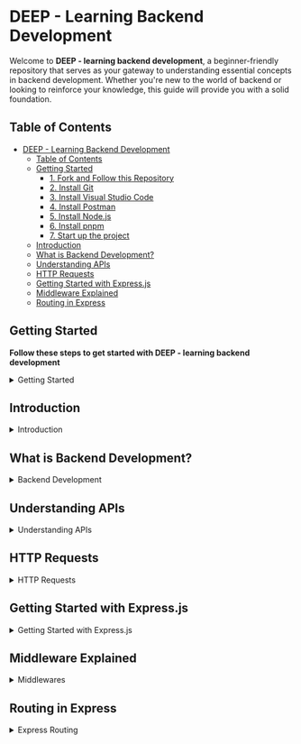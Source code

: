 # DEEP - Learning Backend Development

Welcome to **DEEP - learning backend development**, a beginner-friendly repository that serves as your gateway to understanding essential concepts in backend development. Whether you're new to the world of backend or looking to reinforce your knowledge, this guide will provide you with a solid foundation.

## Table of Contents
- [DEEP - Learning Backend Development](#deep---learning-backend-development)
  - [Table of Contents](#table-of-contents)
  - [Getting Started](#getting-started)
    - [1. Fork and Follow this Repository](#1-fork-and-follow-this-repository)
    - [2. Install Git](#2-install-git)
    - [3. Install Visual Studio Code](#3-install-visual-studio-code)
    - [4. Install Postman](#4-install-postman)
    - [5. Install Node.js](#5-install-nodejs)
    - [6. Install pnpm](#6-install-pnpm)
    - [7. Start up the project](#7-start-up-the-project)
  - [Introduction](#introduction)
  - [What is Backend Development?](#what-is-backend-development)
  - [Understanding APIs](#understanding-apis)
  - [HTTP Requests](#http-requests)
  - [Getting Started with Express.js](#getting-started-with-expressjs)
  - [Middleware Explained](#middleware-explained)
  - [Routing in Express](#routing-in-express)
  
## Getting Started

**Follow these steps to get started with DEEP - learning backend development**

<details><summary>Getting Started</summary>

### 1. Fork and Follow this Repository

First, fork the LearningSimpleBackend repository by clicking the "Fork" button at the top right of this page. This will create a copy of the repository in your GitHub account, allowing you to make changes and experiment freely.

**Pro Tip:** Don't forget to hit the "Follow" button on the [Duran Enterprise GitHub profile](https://github.com/Duran-Enterprise) to stay updated with the latest project developments and updates.

### 2. Install Git
<details><summary>Git Installation</summary>

Git is a version control system that allows you to track changes in your code and collaborate with others. Follow these steps to install Git on your computer:

1. **Download Git:**

   - **For Windows:** Visit the official Git for Windows website at [https://gitforwindows.org/](https://gitforwindows.org/) and download the installer. Run the installer and follow the on-screen instructions.

   - **For macOS:** macOS usually comes with Git pre-installed. You can open the Terminal and run `git --version` to check if Git is already installed. If it's not installed, you can download the latest version from [https://git-scm.com/download/mac](https://git-scm.com/download/mac).

   - **For Linux (Ubuntu/Debian):** Open your terminal and run the following command to install Git:

     ```shell
     sudo apt-get install git
     ```

   - **For Linux (Fedora):** Open your terminal and run the following command to install Git:

     ```shell
     sudo dnf install git
     ```

2. **Configure Git:**

   After installing Git, you should configure it with your name and email address. Open your terminal and run the following commands, replacing `Your Name` and `your.email@example.com` with your name and email:

   ```shell
   git config --global user.name "Your Name"
   git config --global user.email "your.email@example.com"
   ```
3. Verify Installation:

    To verify that Git is installed correctly, open your terminal and run the following command:
    ```sh
    git --version
    ```
    This command should display the installed Git version.


</details>

### 3. Install Visual Studio Code

<details><summary>VS Code Installation</summary>
If you haven't already, install [Visual Studio Code (VSCode)](https://code.visualstudio.com/), a popular and powerful code editor. It's highly recommended for web development.

</details>

### 4. Install Postman

<details><summary>Postman Installation</summary>

Postman is a handy tool for testing APIs, which you'll be doing a lot in backend development. Install the [Postman Desktop Application](https://www.postman.com/downloads/) or [Postman Extension](https://marketplace.visualstudio.com/items?itemName=Postman.postman-for-vscode) for VSCode to make API testing more convenient.

</details>

### 5. Install Node.js

<details><summary>NodeJS Installation</summary>

 We recommend using the **LTS** (Long-Term Support) version for stability. As of this guide, version 18.18.0 LTS is available.

Follow these steps to install Node.js:

1. **Download Node.js:** Visit the official Node.js website at [https://nodejs.org/](https://nodejs.org/). You'll see two options: LTS and Current. Choose the LTS version.

2. **Choose Your Operating System:** On the Node.js downloads page, you'll find installers for various operating systems. Select the installer that matches your operating system (e.g., Windows, macOS, or Linux).

3. **Run the Installer:** Once the installer is downloaded, run it on your computer. Follow the on-screen instructions to install Node.js. During installation, you can choose to include npm (Node Package Manager), which is essential for managing Node.js packages.

4. **Verify Installation:** After the installation is complete, open your terminal (command prompt on Windows) and run the following commands to verify that Node.js and npm are installed:

   ```shell
   node -v
   ```
    This command should display the installed Node.js version (e.g., v18.18.0).

</details>

### 6. Install pnpm

<details><summary>pnpm Installation</summary>

In addition to Node.js, we recommend using **pnpm** as your package manager for this project. pnpm is an alternative to npm and yarn, and it offers some advantages like faster installations and efficient disk space usage.

Follow these steps to install pnpm:

1. **Open your terminal:** If it's not already open from the previous Node.js installation steps, open your terminal (command prompt on Windows).

2. **Install pnpm:** Run the following command to install pnpm globally on your system:

   ```shell
   npm install -g pnpm
   ```
   This command will download and install pnpm from the npm registry.

3. **Verify Installation**: After the installation is complete, run the following command to verify that pnpm is installed:
    ```shell
    pnpm -v
    ```
    This command should display the installed pnpm version (e.g., 8.8.0).

</details>

### 7. Start up the project

Now that you have Git, Node.js and pnpm installed, it's time to install the project dependencies specified in the `package.json` file.

Follow these steps to install the dependencies and start learning:

1. Navigate to your folder of choice.
2. Open terminal and clone this repository.
    ```sh
    git clone https://github.com/Duran-Enterprise/activity-basic-backend
    ```
3. Install project dependencies by running the following command:
   ```sh
   pnpm install
   ```
4. Start the development server by running the following command:
    ```sh
    pnpm dev
    ```
</details>


## Introduction

<details><summary>Introduction</summary>

Backend development is the art of building server-side components of a web application. It involves handling data, managing databases, and ensuring the smooth communication between the frontend and the server.

This repository is designed to help you grasp the fundamental concepts of backend development, starting from the ground up.

</details>

## What is Backend Development?


<details><summary>Backend Development</summary>


In the context of web development, the **backend** refers to the server-side of an application. It's responsible for processing requests from the frontend, handling data, and interacting with databases.

</details>

## Understanding APIs

<details><summary>Understanding APIs</summary>

**API (Application Programming Interface)** defines how different software components should interact. In web development, an API is a set of rules and protocols that allow the frontend to communicate with the backend.

</details>


## HTTP Requests

<details><summary>HTTP Requests</summary>

HTTP (Hypertext Transfer Protocol) is the foundation of data communication on the web. Learn about the different types of HTTP requests:
- **GET**: Retrieve data from the server.
- **POST**: Send data to the server.
- **PUT**: Update existing data on the server.
- **DELETE**: Remove data from the server.

</details>

## Getting Started with Express.js

<details><summary>Getting Started with Express.js</summary>

**Express.js** is a popular Node.js framework for building web applications. It simplifies the process of creating APIs and handling routes.

```javascript
import express from 'express'
const app = express();
const port = 3222;

app.get('/', (req, res) => {
  res.send('Hello, Express!');
});

app.listen(port, () => {
  console.log(`\x1b[32m⚡️[server]\x1b[0m: Server is running at http://localhost:${port}`);
});
```

</details>

## Middleware Explained

<details><summary>Middlewares</summary>

**Middleware** functions are the heart of Express. They can perform tasks like authentication, logging, and data manipulation before the final request handler is executed.

```js
app.use(express.json()); // Parse JSON requests
app.use(cors()); // Enable Cross-Origin Resource Sharing
app.use(authMiddleware); // Custom authentication middleware
```

</details>

## Routing in Express

<details><summary>Express Routing</summary>

**Routing** involves defining how your application responds to client requests. Express provides a simple way to create routes for various endpoints.
```js
app.get('/users', (req, res) => {
  // Handle GET request for the /users endpoint
});
```

</details>
